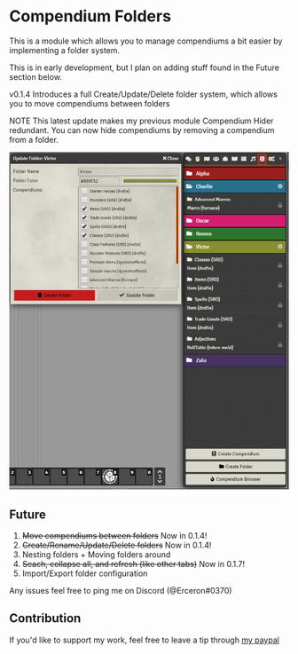 # Compendium Folders

This is a module which allows you to manage compendiums a bit easier by implementing a folder system.

This is in early development, but I plan on adding stuff found in the Future section below.

v0.1.4 Introduces a full Create/Update/Delete folder system, which allows you to move compendiums between folders

NOTE This latest update makes my previous module Compendium Hider redundant. You can now hide compendiums by removing a compendium from a folder.

![](./example.png)

## Future

1. ~~Move compendiums between folders~~ Now in 0.1.4!
2. ~~Create/Rename/Update/Delete folders~~ Now in 0.1.4!
3. Nesting folders + Moving folders around
4. ~~Seach, collapse all, and refresh (like other tabs)~~ Now in 0.1.7!
5. Import/Export folder configuration

Any issues feel free to ping me on Discord (@Erceron#0370)

## Contribution
If you'd like to support my work, feel free to leave a tip through [my paypal](http://paypal.me/cre463)
